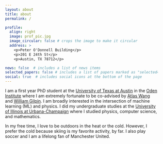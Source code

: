 ```yaml
---
layout: about
title: about
permalink: /

profile:
  align: right
  image: prof_pic.jpg
  image_circular: false # crops the image to make it circular
  address: >
    <p>Peter O'Donnell Building</p>
    <p>201 E 24th St</p>
    <p>Austin, TX 78712</p>

news: false  # includes a list of news items
selected_papers: false # includes a list of papers marked as "selected={true}"
social: true  # includes social icons at the bottom of the page
---
```


I am a first year PhD student at the [University of Texas at Austin](https://www.utexas.edu/) in the [Oden Institute](https://oden.utexas.edu/) where I am extremely fortunate to be co-advised by [Atlas Wang](https://vita-group.github.io/) and [William Gilpin](http://www.wgilpin.com/). I am broadly interested in the intersection of machine learning (ML) and physics. I did my undergraduate studies at the [University of Illinois at Urbana-Champaign](https://illinois.edu/) where I studied physics, computer science, and mathematics.

In my free time, I love to be outdoors in the heat or the cold. However, I prefer the cold because skiing is my favorite activity, by far. I also play soccer and I am a lifelong fan of Manchester United.
